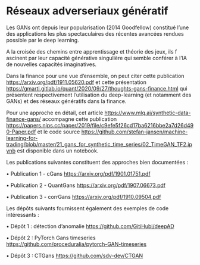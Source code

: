 # Réseaux adverseriaux génératif

 Les GANs ont depuis leur popularisation (2014 Goodfellow) constitué l’une des
applications les plus spectaculaires des récentes avancées rendues possible par le deep learning.

A la croisée des chemins entre apprentissage et théorie des jeux, ils f
ascinent par leur capacité générative singulière qui semble conférer à l’IA de nouvelles capacités
imaginatives.



Dans la finance
pour une vue d’ensemble, on peut citer cette publication https://arxiv.org/pdf/1911.05620.pdf et cette présentation https://gmarti.gitlab.io/quant/2020/09/27/thoughts-gans-finance.html qui présentent respectivement l’utilisation du deep-learning (et notamment des GANs) et des
réseaux génératifs dans la finance.

Pour une approche en détail, cet article https://www.mlq.ai/synthetic-data-finance-gans/ accompagne cette publication https://papers.nips.cc/paper/2019/file/c9efe5f26cd17ba6216bbe2a7d26d490-Paper.pdf et le code source https://github.com/stefan-jansen/machine-learning-for-trading/blob/master/21_gans_for_synthetic_time_series/02_TimeGAN_TF2.ipynb
est disponible dans un notebook.

Les publications suivantes constituent des approches bien documentées :

• Publication 1 - cGans https://arxiv.org/pdf/1901.01751.pdf

• Publication 2 - QuantGans https://arxiv.org/pdf/1907.06673.pdf

• Publication 3 - corrGans https://arxiv.org/pdf/1910.09504.pdf

Les dépôts suivants fournissent également des exemples de code intéressants :

• Dépôt 1 : détection d’anomalie https://github.com/GitiHubi/deepAD

• Dépôt 2 : PyTorch Gans timeseries https://github.com/proceduralia/pytorch-GAN-timeseries

• Dépôt 3 : CTGans https://github.com/sdv-dev/CTGAN


